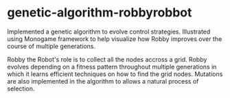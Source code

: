 # genetic-algorithm-robbyrobbot
Implemented a genetic algorithm to evolve control strategies. Illustrated using Monogame framework to help visualize how Robby improves over the course of multiple generations.

Robby the Robot's role is to collect all the nodes accross a grid. Robby evolves depending on a fitness pattern throughout multiple generations in which it learns efficient techniques on how to find the grid nodes. Mutations are also implemented in the algorithm to allows a natural process of selection.
